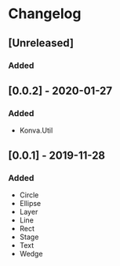 # Changelog

## [Unreleased]

### Added

## [0.0.2] - 2020-01-27

### Added

- Konva.Util

## [0.0.1] - 2019-11-28

### Added

- Circle
- Ellipse
- Layer
- Line
- Rect
- Stage
- Text
- Wedge
